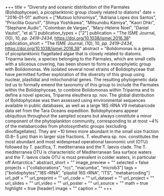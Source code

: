 +++
title = "Diversity and oceanic distribution of the Parmales (Bolidophyceae), a picoplanktonic group closely related to diatoms"
date = "2016-01-01"
authors = ["Mutsuo Ichinomiya", "Adriana Lopes dos Santos", "Priscillia Gourvil", "Shinya Yoshikawa", "Mitsunobu Kamiya", "Kaori Ohki", "Stephane Audic", "Colomban de Vargas", "Mary-Helene Noel", "Daniel Vaulot", "et al."]
publication_types = ["2"]
publication = "The ISME Journal, (10), 10, _pp. 2419–2434_, https://doi.org/10.1038/ismej.2016.38"
publication_short = "The ISME Journal, (10), 10, _pp. 2419–2434_, https://doi.org/10.1038/ismej.2016.38"
abstract = "Bolidomonas is a genus of picoplanktonic flagellated algae that is closely related to diatoms. Triparma laevis, a species belonging to the Parmales, which are small cells with a siliceous covering, has been shown to form a monophyletic group with Bolidomonas. We isolated several novel strains of Bolidophyceae that have permitted further exploration of the diversity of this group using nuclear, plastidial and mitochondrial genes. The resulting phylogenetic data led us to formally emend the taxonomy of this group to include the Parmales within the Bolidophyceae, to combine Bolidomonas within Triparma and to define a novel species, Triparma eleuthera sp. nov. The global distribution of Bolidophyceae was then assessed using environmental sequences available in public databases, as well as a large 18S rRNA V9 metabarcode data set from the Tara Oceans expedition. Bolidophyceans appear ubiquitous throughout the sampled oceans but always constitute a minor component of the phytoplankton community, corresponding to at most ~4% of the metabarcodes from photosynthetic groups (excluding dinoflagellates). They are ~10 times more abundant in the small size fraction (0.8– 5 μm) than in larger size fractions. T. eleuthera sp. nov. constitutes the most abundant and most widespread operational taxonomic unit (OTU) followed by T. pacifica, T. mediterranea and the T. laevis clade. The T. mediterranea OTU is characteristic of Mediterranean Sea surface waters and the T. laevis clade OTU is most prevalent in colder waters, in particular off Antarctica."
abstract_short = ""
image_preview = ""
selected = false
projects = ["collaborations", "rcc", "macumba", "microb3"]
tags = ["bolidophytes","18S rRNA", "plastid 16S rRNA", "ITS", "metabarcoding"]
url_pdf = ""
url_preprint = ""
url_code = ""
url_dataset = ""
url_project = ""
url_slides = ""
url_video = ""
url_poster = ""
url_source = ""
math = true
highlight = true
[header]
image = ""
caption = ""
+++
